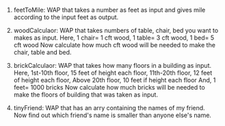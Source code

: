 1. feetToMile: 
				WAP that takes a number as feet as input and gives mile according to the input feet as output.



2. woodCalculaor:
					WAP that takes numbers of table, chair, bed you want to makes as input.
					Here, 1 chair= 1 cft wood,
						  1 table= 3 cft wood,
						  1 bed= 5 cft wood
					Now calculate how much cft wood will be needed to make the chair, table and bed.



3. brickCalculaor: 
					WAP that takes how many floors in a building as input.
					Here, 1st-10th floor, 15 feet of height each floor,
						  11th-20th floor, 12 feet of height each floor,
						  Above 20th floor, 10 feet if height each floor 
					And, 1 feet= 1000 bricks
					Now calculate how much bricks will be needed to make the floors of building that was taken as input.


4. tinyFriend:
				WAP that has an arry containing the names of my friend.
				Now find out which friend's name is smaller than anyone else's name.
